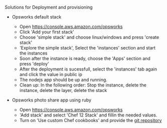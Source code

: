 Solutions for Deployment and provisioning

* Opsworks default stack
  - Open https://console.aws.amazon.com/opsworks
  - Click 'Add your first stack'
  - Choose 'simple stack' and choose linux/windows and press 'create stack'
  - 'Explore the simple stack', Select the 'instances' section and start the instances
  - Soon after the instance is ready, choose the 'Apps' section and press 'deploy'
  - After the deployment is sucessfull, select the 'instances' tab again and click the value in public ip
  - The nodejs app should be up and running.
  - Clean up: In the following order: Stop the instance, delete the instance, delete the layer, delete the stack 
   
* Opsworks photo share app using ruby
  - Open https://console.aws.amazon.com/opsworks
  - 'Add stack' and select 'Chef 12 Stack' and fillin the needed values.
  - Turn on 'Use custom Chef cookbooks' and provide the [git repository]( https://github.com/awslabs/opsworks-demo-rails-photo-share-app.git)
